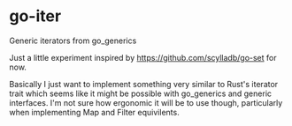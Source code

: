# go-iter
Generic iterators from go_generics

Just a little experiment inspired by https://github.com/scylladb/go-set for now.

Basically I just want to implement something very similar to Rust's iterator trait which seems like it might
be possible with go_generics and generic interfaces. I'm not sure how ergonomic it will be to use though,
particularly when implementing Map and Filter equivilents.
